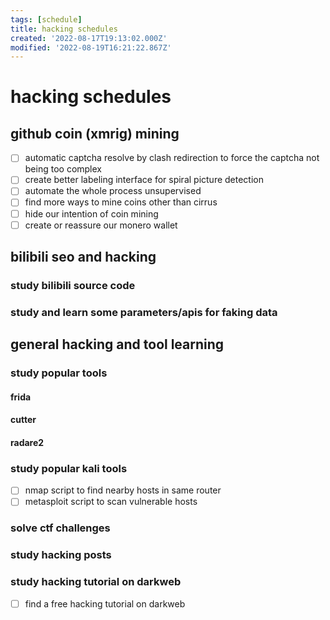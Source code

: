 ```yaml
---
tags: [schedule]
title: hacking schedules
created: '2022-08-17T19:13:02.000Z'
modified: '2022-08-19T16:21:22.867Z'
---
```


# hacking schedules

## github coin (xmrig) mining
- [ ] automatic captcha resolve by clash redirection to force the captcha not being too complex
- [ ] create better labeling interface for spiral picture detection
- [ ] automate the whole process unsupervised
- [ ] find more ways to mine coins other than cirrus
- [ ] hide our intention of coin mining
- [ ] create or reassure our monero wallet

## bilibili seo and hacking
### study bilibili source code
### study and learn some parameters/apis for faking data

## general hacking and tool learning
### study popular tools
#### frida
#### cutter
#### radare2
### study popular kali tools
- [ ] nmap script to find nearby hosts in same router
- [ ] metasploit script to scan vulnerable hosts
### solve ctf challenges
### study hacking posts
### study hacking tutorial on darkweb
- [ ] find a free hacking tutorial on darkweb
